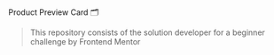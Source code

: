 Product Preview Card 🗂️

> This repository consists of the solution developer for a beginner challenge by Frontend Mentor
